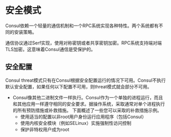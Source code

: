 # 安全模式

Consul依赖一个轻量的通信机制和一个RPC系统实现各种特性。两个系统都有不同的安装策略。

通信协议通过Serf实现，使用对称密钥或者共享密钥加密。RPC系统支持端对端TLS加密。这意味着Consul通信是受保护的。

## 安全配置

Consul threat模式只有在Consul根据安全配置运行的情况下可用。Consul不执行默认安全配置，如果任何以下配置不可用，则threat模式就会部分不可用。

- Consul像其他二进制文件一样执行。Consul作为一个单独的进程运行，而且和其他应用一样遵守相同的安全要求。据操作系统，采取通常对单个进程执行的所有预防措施或补救措施。 下面概述了一些您可以采取的补救措施示例。
    - 使用适当的配置以非root用户身份运行应用程序（包括Consul）
    - 使用内核安全模块（例如SELinux）实施强制性访问控制
    - 保护非特权用户成为root
